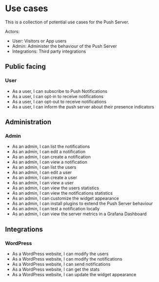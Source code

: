# Use cases

This is a collection of potential use cases for the Push Server.

Actors:

- User: Visitors or App users
- Admin: Administer the behaviour of the Push Server
- Integrations: Third party integrations

## Public facing

### User

- As a user, I can subscribe to Push Notifications
- As a user, I can opt-in to receive notifications
- As a user, I can opt-out to receive notifications
- As a user, I can inform the push server about their presence indicators

## Administration

### Admin

- As an admin, I can list the notifications
- As an admin, I can edit a notification
- As an admin, I can create a notification
- As an admin, I can view a notification
- As an admin, I can list the users
- As an admin, I can edit a user
- As an admin, I can create a user
- As an admin, I can view a user
- As an admin, I can view the users statistics
- As an admin, I can view the notifications statistics
- As an admin, I can customize the widget appearance
- As an admin, I can install plugins to extend the Push Server behaviour
- As an admin, I can test a notification locally
- As an admin, I can view the server metrics in a Grafana Dashboard

## Integrations

### WordPress

- As a WordPress website, I can modify the users
- As a WordPress website, I can modify the notifications
- As a WordPress website, I can send notifications
- As a WordPress website, I can get the stats
- As a WordPress website, I can update the widget appearance
